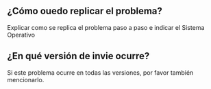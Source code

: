 ## ¿Cómo ouedo replicar el problema?
Explicar como se replica el problema paso a paso e indicar el Sistema Operativo
## ¿En qué versión de invie ocurre?
Si este problema ocurre en todas las versiones, por favor también mencionarlo.
